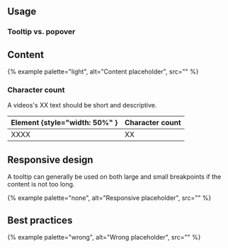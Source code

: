 ## Usage 


### Tooltip vs. popover 


## Content 

{% example palette="light",
          alt="Content placeholder",
          src="" %}

### Character count

A videos's XX text should be short and descriptive.

| Element {style="width: 50%" } | Character count |
| ----------------------------- | --------------- |
| XXXX                          | XX              |

## Responsive design 
A tooltip can generally be used on both large and small breakpoints if the content is not too long.

{% example palette="none",
          alt="Responsive placeholder",
          src="" %}

## Best practices 

{% example palette="wrong",
          alt="Wrong placeholder",
          src="" %}
